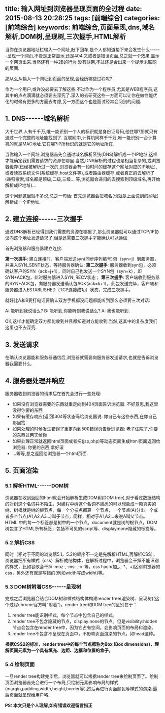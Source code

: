 title: 输入网址到浏览器呈现页面的全过程
date: 2015-08-13 20:28:25
tags: [前端综合]
categories: [前端综合]
keywords: 前端综合,页面呈现,dns,域名解析,DOM树,呈现树,三次握手,HTML解析
---

当你在浏览器地址栏输入一个网址,敲下回车,是个人都知道接下来会发生什么------呈现一个网页,不管是正常显示,还是404,又或者是错误页面,总之就一个效果,显示一个网页出来.当然还有一种2B的行为,没有联网,不过还是会出来一个提示未联网的页面.

那从么从输入一个网址到页面的呈现,会经历哪些过程呢?

作为一个用户,或许没必要去了解这些.不过作为一个程序员,尤其是WEB程序员,这其中的点点滴滴就必须要去深究了.深入的去研究这些一方面可以让你在做性能优化的时候有更多的方面去考虑,另一方面这个也是面试经常会问到的问题.

<!--more-->

## 1. DNS------域名解析

大千世界,人有千千万,唯一能识别一个人的标识就是身份证号码,他住哪?那就只有通过一个完整的地址能找到了.
互联网中,计算机同样千千万,唯一能识别一台计算机的就是MAC地址.它在哪?IP所标识的就是它的地址所在.

当你输入一个网址,浏览器首先会通过域名解析系统(DNS)解析成一个IP地址,这样才能确定我们需要请求的资源在哪里.当然,DNS解析的过程也是相当复杂的,或浏览器缓存(已经被解析过一次的,浏览器会有一段时间的缓存这个网址对应的IP地址),或者读取系统文件(系统缓存,host文件等),或者路由器缓存,或者真正的去解析了(递归搜索,域名都是顶级,二级,三级....等,浏览器会递归的去搜索到顶级域名,再开始解析成IP地址)...

这个问题这里就不多说,总之一句话: 首先浏览器会把域名(也就是上面说到的网址)解析成一个IP地址.

## 2. 建立连接------三次握手

通过DNS解析已经得到我们需要的资源在哪里了,那么浏览器就可以通过TCP/IP协议向这个地址发送请求了.但是还需要三次握手才能确认可以通信.

首先浏览器和服务器建立连接:

**第一次握手**: 建立连接时，客户端发送syn(同步序列编号)包（syn=j）到服务器，并进入SYN_SENT状态，等待服务器确认;
**第二次握手**: 服务器收到syn包，必须确认客户的SYN（ack=j+1），同时自己也发送一个SYN包（syn=k），即SYN+ACK包，此时服务器进入SYN_RECV状态；
**第三次握手**: 客户端收到服务器的SYN+ACK包，向服务器发送确认包ACK(ack=k+1），此包发送完毕，客户端和服务器进入ESTABLISHED（TCP连接成功）状态，完成三次握手。

就好比A和B要打电话要确认双方手机都没问题都能听到那么必须要三次对话:

A: 能听到我说话么?
B: 能听到,你能听到我说话么?
A: 我也能听到.

OK,这样才能确定双方都能收到并且都知道对方能收到.当然,这其中的复杂度我们这里也不去深究.

## 3. 发送请求

在确认浏览器能和服务器通信后,浏览器就需要向服务器发送请求,也就是告诉浏览器我需要什么.

## 4. 服务器处理并响应

服务器收到浏览器的请求后在首先会进行一些处理:

- 如果没有浏览器需要的东西就重定向到404页面告诉浏览器: 不好意思,我这里没得你要的东西
- 如果有缓存响应(返回)304等状态码给浏览器说: 你自己有这些东西,在你自己那里找
- 如果处理的时候发生错误了重定向到500错误页告诉浏览器: 老子住院了,你要的东西过两天给你
- 如果处理正常就返回html页面或者把(jsp,php)等动态页面生成html页面返回给浏览器: 你要的东西,拿好滚
- ...等等,总之返回给浏览器一个html页面.

## 5. 页面渲染

### 5.1 解析HTML------DOM树

浏览器在收到返回的html就会开始解析生成DOM树(DOM tree),对于看过数据结构的对树这个名词并不陌生，对编程中树这个名词不熟悉的可以想象成一颗真实的树，树根就是树的根节点，每一个分枝点都算一个节点，一个节点(A)分出一个或者多个节点(A1,A2,A3…)叫子节点，同样，相对于A1,A2…来说A叫父节点。
HTML 中的每一个标签都是树中的一个节点，document就是树的根节点。DOM树包含了HTML所有标签，包括不可见的script等、display:none隐藏的标签等。

### 5.2 解析CSS

同时（相对于不同的浏览器5.1，5.2的顺序不一定是先解析HTML,再解析CSS），浏览器把所有样式（css）解析成结构体，在解析过程中，浏览器会干掉不能识别的样式，比如谷歌会干掉-moz-,-ms-,-o-等，css hach(加_、*、+)区别浏览器的css，另外还有就是写错的(例如width写成widht)等。

### 5.3 DOM树附着CSS------呈现树

完成之后浏览器会结合DOM树和样式结构体构建render tree(渲染树、呈现树)(这个过程chrome官方叫"附着")。render tree和DOM tree的区别在于：

1. render tree能识别样式，每个节点中包含自己的样式。
2. render tree不包含隐藏的节点，display:none的节点。但是visibility:hidden节点会包含在render tree中，因为它占有空间，会影响页面的布局和渲染。
3. render tree不包含不呈现在页面中，不影响页面渲染的节点。如head这种。

**根据CSS2的标准，render tree中的每个节点都称为Box (Box dimensions)，理解页面元素为一个具有填充、边距、边框和位置的盒子。**

### 5.4 绘制页面

一旦render tree构建完毕后，浏览器就可以根据render tree来绘制页面了。绘制页面浏览器首先会进行一个布局,只绘制元素影响布局的样式(margin,padding,width,height,border等),然后再进行页面颜色等样式的渲染.最后页面就呈现给用户咯.

**PS: 本文只是个人理解,如有错误欢迎留言指正**

